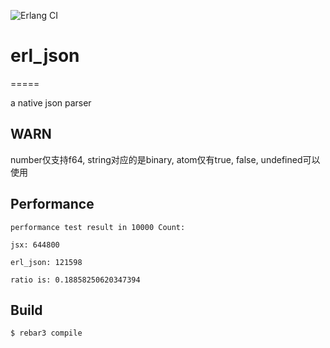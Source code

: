 ![Erlang CI](https://github.com/DualHappiness/erl_json/workflows/Erlang%20CI/badge.svg?branch=main)

# erl_json
=====

a native json parser

## WARN
number仅支持f64, string对应的是binary, atom仅有true, false, undefined可以使用

## Performance
```
performance test result in 10000 Count:

jsx: 644800

erl_json: 121598

ratio is: 0.18858250620347394
```

Build
-----

    $ rebar3 compile
